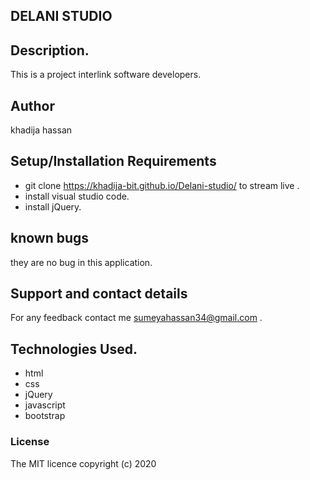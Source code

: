 ## DELANI STUDIO

## Description.
This is a project interlink software developers. 
## Author
khadija hassan
## Setup/Installation Requirements
* git clone https://khadija-bit.github.io/Delani-studio/ to stream live .
* install visual studio code.
* install jQuery.
## known bugs
they are no bug in this application.
## Support and contact details
For any feedback contact me sumeyahassan34@gmail.com .


## Technologies Used.
* html
* css 
* jQuery
* javascript
* bootstrap
### License
The MIT licence copyright (c) 2020


